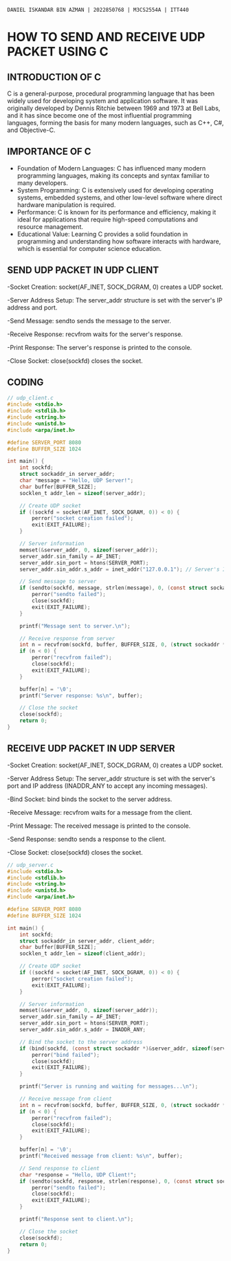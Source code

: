 ` DANIEL ISKANDAR BIN AZMAN | 2022850768 | M3CS2554A | ITT440 `
# HOW TO SEND AND RECEIVE UDP PACKET USING C
## INTRODUCTION OF C
C is a general-purpose, procedural programming language that has been widely used for developing system and application software. It was originally developed by Dennis Ritchie between 1969 and 1973 at Bell Labs, and it has since become one of the most influential programming languages, forming the basis for many modern languages, such as C++, C#, and Objective-C.
## IMPORTANCE OF C
- Foundation of Modern Languages: C has influenced many modern programming languages, making its concepts and syntax familiar to many developers.
- System Programming: C is extensively used for developing operating systems, embedded systems, and other low-level software where direct hardware manipulation is required.
- Performance: C is known for its performance and efficiency, making it ideal for applications that require high-speed computations and resource management.
- Educational Value: Learning C provides a solid foundation in programming and understanding how software interacts with hardware, which is essential for computer science education.
## SEND UDP PACKET IN UDP CLIENT
-Socket Creation: socket(AF_INET, SOCK_DGRAM, 0) creates a UDP socket.

-Server Address Setup: The server_addr structure is set with the server's IP address and port.

-Send Message: sendto sends the message to the server.

-Receive Response: recvfrom waits for the server's response.

-Print Response: The server's response is printed to the console.

-Close Socket: close(sockfd) closes the socket.

## CODING
````C
// udp_client.c
#include <stdio.h>
#include <stdlib.h>
#include <string.h>
#include <unistd.h>
#include <arpa/inet.h>

#define SERVER_PORT 8080
#define BUFFER_SIZE 1024

int main() {
    int sockfd;
    struct sockaddr_in server_addr;
    char *message = "Hello, UDP Server!";
    char buffer[BUFFER_SIZE];
    socklen_t addr_len = sizeof(server_addr);

    // Create UDP socket
    if ((sockfd = socket(AF_INET, SOCK_DGRAM, 0)) < 0) {
        perror("socket creation failed");
        exit(EXIT_FAILURE);
    }

    // Server information
    memset(&server_addr, 0, sizeof(server_addr));
    server_addr.sin_family = AF_INET;
    server_addr.sin_port = htons(SERVER_PORT);
    server_addr.sin_addr.s_addr = inet_addr("127.0.0.1"); // Server's IP address

    // Send message to server
    if (sendto(sockfd, message, strlen(message), 0, (const struct sockaddr *)&server_addr, addr_len) < 0) {
        perror("sendto failed");
        close(sockfd);
        exit(EXIT_FAILURE);
    }

    printf("Message sent to server.\n");

    // Receive response from server
    int n = recvfrom(sockfd, buffer, BUFFER_SIZE, 0, (struct sockaddr *)&server_addr, &addr_len);
    if (n < 0) {
        perror("recvfrom failed");
        close(sockfd);
        exit(EXIT_FAILURE);
    }

    buffer[n] = '\0';
    printf("Server response: %s\n", buffer);

    // Close the socket
    close(sockfd);
    return 0;
}
````
## RECEIVE UDP PACKET IN UDP SERVER
-Socket Creation: socket(AF_INET, SOCK_DGRAM, 0) creates a UDP socket.

-Server Address Setup: The server_addr structure is set with the server's port and IP address (INADDR_ANY to accept any incoming messages).

-Bind Socket: bind binds the socket to the server address.

-Receive Message: recvfrom waits for a message from the client.

-Print Message: The received message is printed to the console.

-Send Response: sendto sends a response to the client.

-Close Socket: close(sockfd) closes the socket.
````C
// udp_server.c
#include <stdio.h>
#include <stdlib.h>
#include <string.h>
#include <unistd.h>
#include <arpa/inet.h>

#define SERVER_PORT 8080
#define BUFFER_SIZE 1024

int main() {
    int sockfd;
    struct sockaddr_in server_addr, client_addr;
    char buffer[BUFFER_SIZE];
    socklen_t addr_len = sizeof(client_addr);

    // Create UDP socket
    if ((sockfd = socket(AF_INET, SOCK_DGRAM, 0)) < 0) {
        perror("socket creation failed");
        exit(EXIT_FAILURE);
    }

    // Server information
    memset(&server_addr, 0, sizeof(server_addr));
    server_addr.sin_family = AF_INET;
    server_addr.sin_port = htons(SERVER_PORT);
    server_addr.sin_addr.s_addr = INADDR_ANY;

    // Bind the socket to the server address
    if (bind(sockfd, (const struct sockaddr *)&server_addr, sizeof(server_addr)) < 0) {
        perror("bind failed");
        close(sockfd);
        exit(EXIT_FAILURE);
    }

    printf("Server is running and waiting for messages...\n");

    // Receive message from client
    int n = recvfrom(sockfd, buffer, BUFFER_SIZE, 0, (struct sockaddr *)&client_addr, &addr_len);
    if (n < 0) {
        perror("recvfrom failed");
        close(sockfd);
        exit(EXIT_FAILURE);
    }

    buffer[n] = '\0';
    printf("Received message from client: %s\n", buffer);

    // Send response to client
    char *response = "Hello, UDP Client!";
    if (sendto(sockfd, response, strlen(response), 0, (const struct sockaddr *)&client_addr, addr_len) < 0) {
        perror("sendto failed");
        close(sockfd);
        exit(EXIT_FAILURE);
    }

    printf("Response sent to client.\n");

    // Close the socket
    close(sockfd);
    return 0;
}
````
